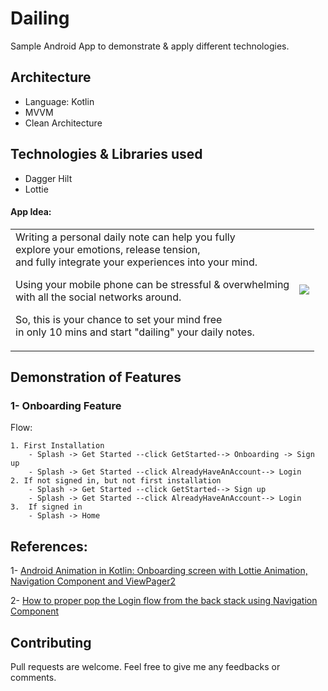 # Dailing
Sample Android App to demonstrate & apply different technologies.

## Architecture
- Language: Kotlin
- MVVM 
- Clean Architecture

## Technologies & Libraries used
- Dagger Hilt
- Lottie

#### App Idea:

<html>
<body>


<table border="0" rules=none>
    <tr>
      <td>
          Writing a personal daily note can help you fully <br>explore your emotions, release tension, <br>and fully integrate your experiences into your mind.</p>
<p> Using your mobile phone can be stressful & overwhelming <br>with all the social networks around. </p>

<p>So, this is your chance to set your mind free <br>in only 10 mins and start "dailing" your daily notes. </p>
      </td>
      <td>
          <img src="https://media.giphy.com/media/lfDDKM8oRUBwXkJmGe/giphy.gif">
      </td>
</table>

</body>
</html>


<!-- ![onboarding flow](https://media.giphy.com/media/lfDDKM8oRUBwXkJmGe/giphy.gif){:style="float: right;margin-right: 7px;margin-top: 7px;"} -->


## Demonstration of Features
### 1- Onboarding Feature

Flow:
```
1. First Installation
	- Splash -> Get Started --click GetStarted--> Onboarding -> Sign up
	- Splash -> Get Started --click AlreadyHaveAnAccount--> Login
2. If not signed in, but not first installation
	- Splash -> Get Started --click GetStarted--> Sign up
	- Splash -> Get Started --click AlreadyHaveAnAccount--> Login
3.  If signed in
	- Splash -> Home
```

## References:
1- [Android Animation in Kotlin: Onboarding screen with Lottie Animation, Navigation Component and ViewPager2](https://dev.to/kulloveth/android-animation-onboarding-screen-with-lottie-animation-navigation-component-and-viewpager2-1dhb)

2- [How to proper pop the Login flow from the back stack using Navigation Component](https://dev.to/douglascf/how-to-proper-pop-the-login-flow-from-the-back-stack-using-navigation-component-29lm)

## Contributing
Pull requests are welcome. Feel free to give me any feedbacks or comments.
